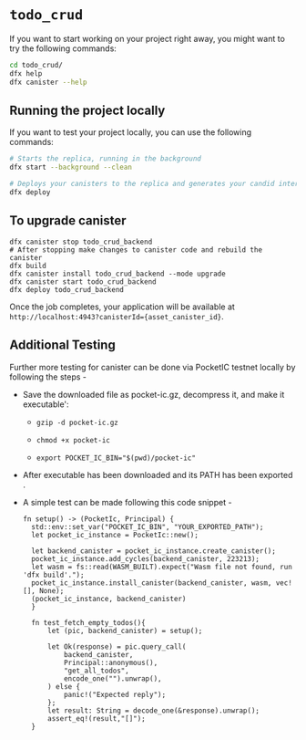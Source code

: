 # `todo_crud`


If you want to start working on your project right away, you might want to try the following commands:

```bash
cd todo_crud/
dfx help
dfx canister --help
```

## Running the project locally

If you want to test your project locally, you can use the following commands:

```bash
# Starts the replica, running in the background
dfx start --background --clean

# Deploys your canisters to the replica and generates your candid interface
dfx deploy
```
## To upgrade canister 

```
dfx canister stop todo_crud_backend
# After stopping make changes to canister code and rebuild the canister
dfx build
dfx canister install todo_crud_backend --mode upgrade
dfx canister start todo_crud_backend
dfx deploy todo_crud_backend
```


Once the job completes, your application will be available at `http://localhost:4943?canisterId={asset_canister_id}`.

## Additional Testing

Further more testing for canister can be done via PocketIC testnet locally by following the steps - 

- Save the downloaded file as pocket-ic.gz, decompress it, and make it executable':
    * `gzip -d pocket-ic.gz`

    * `chmod +x pocket-ic`
    * `export POCKET_IC_BIN="$(pwd)/pocket-ic"`
- After executable has been downloaded and its PATH has been exported .

- A simple test can be made following this code snippet - 
  ```
  fn setup() -> (PocketIc, Principal) {
    std::env::set_var("POCKET_IC_BIN", "YOUR_EXPORTED_PATH"); 
    let pocket_ic_instance = PocketIc::new();

    let backend_canister = pocket_ic_instance.create_canister();
    pocket_ic_instance.add_cycles(backend_canister, 223213); 
    let wasm = fs::read(WASM_BUILT).expect("Wasm file not found, run 'dfx build'.");
    pocket_ic_instance.install_canister(backend_canister, wasm, vec![], None);
    (pocket_ic_instance, backend_canister)
    }

    fn test_fetch_empty_todos(){
        let (pic, backend_canister) = setup();

        let Ok(response) = pic.query_call(
            backend_canister,
            Principal::anonymous(),
            "get_all_todos",
            encode_one("").unwrap(),
        ) else {
            panic!("Expected reply");
        };
        let result: String = decode_one(&response).unwrap();
        assert_eq!(result,"[]");
    }

